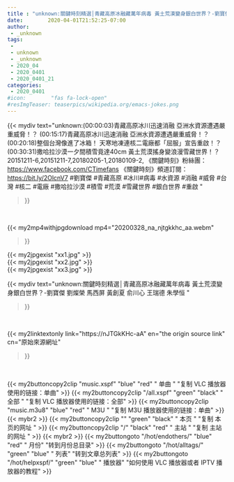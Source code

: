 ```yaml
---
title : "unknown:關鍵時刻精選│青藏高原冰融藏萬年病毒 黃土荒漠變身銀白世界？-劉寶傑 劉燦榮 馬西屏 黃創夏 俞川心 王瑞德 朱學恒 "
date:        2020-04-01T21:52:25-07:00
author:
 - _unknown
tags:
 - 
 - unknown
 - _unknown
 - 2020_04
 - 2020_0401
 - 2020_0401_21
categories:
 - 2020_0401
#icon:        "fas fa-lock-open"
#resImgTeaser: teaserpics/wikipedia.org/emacs-jokes.png
---
```







{{< mydiv text="unknown:(00:00:03)青藏高原冰川迅速消融 亞洲水資源遭遇嚴重威脅！？ (00:15:17)青藏高原冰川迅速消融 亞洲水資源遭遇嚴重威脅！？ (00:20:18)整個台灣像進了冰箱！ 天寒地凍連核二電廠都「屈服」宣告重啟！？ (00:30:31)撒哈拉沙漠一夕間積雪竟達40cm 黃土荒漠搖身變浪漫雪藏世界！？  20151211-6,20151211-7,20180205-1,20180109-2,  《關鍵時刻》粉絲團：https://www.facebook.com/CTimefans 《關鍵時刻》頻道訂閱：https://bit.ly/2OlcnV7  #劉寶傑 #青藏高原 #冰川#病毒 #水資源 #消融 #威脅 #台灣 #核二 #電廠 #撒哈拉沙漠 #積雪 #荒漠 #雪藏世界 #銀白世界 #重啟 "
>}}
<br>


{{< my2mp4withjpgdownload mp4="20200328_na_njtgkkhc_aa.webm"
>}}

{{< my2jpgexist "xx1.jpg" >}}<br>
{{< my2jpgexist "xx2.jpg" >}}<br>
{{< my2jpgexist "xx3.jpg" >}}<br>



{{< mydiv text="unknown:關鍵時刻精選│青藏高原冰融藏萬年病毒 黃土荒漠變身銀白世界？-劉寶傑 劉燦榮 馬西屏 黃創夏 俞川心 王瑞德 朱學恒 "
>}}
<br>

{{< my2linktextonly link="https://nJTGkKHc-aA"
en="the origin source link" cn="原始來源網址"
>}}


<br>


{{< my2buttoncopy2clip "music.xspf"        "blue"   "red"    " 单曲 "  "复制 VLC 播放器使用的链接：单曲" >}} {{< my2buttoncopy2clip "/all.xspf"         "green"  "black"  " 全部 "  "复制 VLC 播放器使用的链接：全部" >}} {{< my2buttoncopy2clip "music.m3u8"        "blue"   "red"    " M3U  "    "复制 M3U 播放器使用的链接：单曲" >}} {{< mybr2 >}} {{< my2buttoncopy2clip ""                  "green"  "black"  " 本页 "    "复制 本页的网址 " >}} {{< my2buttoncopy2clip "/"                 "black"  "red"    " 主站 "    "复制 主站的网址 " >}} {{< mybr2 >}} {{< my2buttongoto      "/hot/endothers/"   "blue"   "red"    " 月份"   "转到月份总目录" >}} {{< my2buttongoto      "/hot/alltags/"     "green"  "blue"   " 列表"   "转到文章总列表" >}} {{< my2buttongoto      "/hot/helpxspf/"    "green"  "blue"   " 播放器" "如何使用 VLC 播放器或者 IPTV 播放器的教程" >}} 
